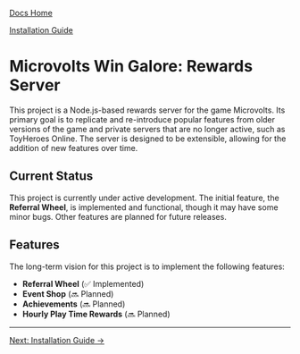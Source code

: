 [Docs Home](./index.md)

[Installation Guide](./installation.md)

# Microvolts Win Galore: Rewards Server

This project is a Node.js-based rewards server for the game Microvolts. Its primary goal is to replicate and re-introduce popular features from older versions of the game and private servers that are no longer active, such as ToyHeroes Online. The server is designed to be extensible, allowing for the addition of new features over time.

## Current Status

This project is currently under active development. The initial feature, the **Referral Wheel**, is implemented and functional, though it may have some minor bugs. Other features are planned for future releases.

## Features

The long-term vision for this project is to implement the following features:

- **Referral Wheel** (✅ Implemented)
- **Event Shop** (🔜 Planned)
- **Achievements** (🔜 Planned)
- **Hourly Play Time Rewards** (🔜 Planned)

---

[Next: Installation Guide →](./installation.md)
